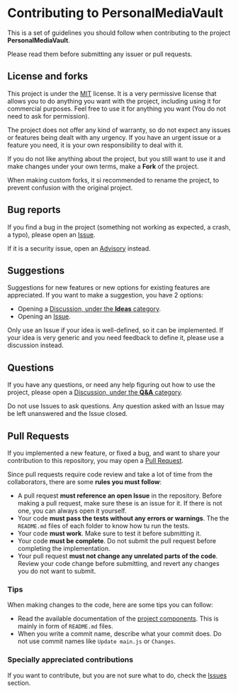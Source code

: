 # Contributing to PersonalMediaVault

This is a set of guidelines you should follow when contributing to the project **PersonalMediaVault**.

Please read them before submitting any issuer or pull requests.

## License and forks

This project is under the [MIT](./LICENSE) license. It is a very permissive license that allows you to do anything you want with the project, including using it for commercial purposes. Feel free to use it for anything you want (You do not need to ask for permission).

The project does not offer any kind of warranty, so do not expect any issues or features being dealt with any urgency. If you have an urgent issue or a feature you need, it is your own responsibility to deal with it. 

If you do not like anything about the project, but you still want to use it and make changes under your own terms, make a **Fork** of the project.

When making custom forks, it si recommended to rename the project, to prevent confusion with the original project.

## Bug reports

If you find a bug in the project (something not working as expected, a crash, a typo), please open an [Issue](https://github.com/AgustinSRG/PersonalMediaVault/issues).

If it is a security issue, open an [Advisory](https://github.com/AgustinSRG/PersonalMediaVault/security/advisories/new) instead.

## Suggestions

Suggestions for new features or new options for existing features are appreciated. If you want to make a suggestion, you have 2 options:

 - Opening a [Discussion, under the **Ideas** category](https://github.com/AgustinSRG/PersonalMediaVault/discussions/categories/ideas). 
 - Opening an [Issue](https://github.com/AgustinSRG/PersonalMediaVault/issues).

Only use an Issue if your idea is well-defined, so it can be implemented. If your idea is very generic and you need feedback to define it, please use a discussion instead.

## Questions

If you have any questions, or need any help figuring out how to use the project, please open a [Discussion, under the **Q&A** category](https://github.com/AgustinSRG/PersonalMediaVault/discussions/categories/q-a).

Do not use Issues to ask questions. Any question asked with an Issue may be left unanswered and the Issue closed.

## Pull Requests

If you implemented a new feature, or fixed a bug, and want to share your contribution to this repository, you may open a [Pull Request](https://github.com/AgustinSRG/PersonalMediaVault/pulls).

Since pull requests require code review and take a lot of time from the collaborators, there are some **rules you must follow**:

 - A pull request **must reference an open Issue** in the repository. Before making a pull request, make sure these is an issue for it. If there is not one, you can always open it yourself.
 - Your code **must pass the tests without any errors or warnings**. The the `README.md` files of each folder to know how tu run the tests.
 - Your code **must work**. Make sure to test it before submitting it.
 - Your code **must be complete**. Do not submit the pull request before completing the implementation.
 - Your pull request **must not change any unrelated parts of the code**. Review your code change before submitting, and revert any changes you do not want to submit.

### Tips

When making changes to the code, here are some tips you can follow:

 - Read the available documentation of the [project components](https://github.com/AgustinSRG/PersonalMediaVault?tab=readme-ov-file#project-components). This is mainly in form of `README.md` files.
 - When you write a commit name, describe what your commit does. Do not use commit names like `Update main.js` or `Changes`.

### Specially appreciated contributions

If you want to contribute, but you are not sure what to do, check the [Issues](https://github.com/AgustinSRG/PersonalMediaVault/issues) section.
